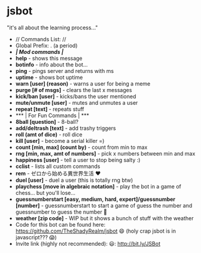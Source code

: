 # jsbot
"it's all about the learning process..." 
- // Commands List: //
- Global Prefix: . (a period)
- ***| Mod commands |***
- **help** - shows this message 
- **botinfo** - info about the bot... 
- **ping** - pings server and returns with ms 
- **uptime** - shows bot uptime 
- **warn [user] (reason)** - warns a user for being a meme 
- **purge [# of msgs]** - clears the last x messages 
- **kick/ban [user]** - kicks/bans the user mentioned 
- **mute/unmute [user]** - mutes and unmutes a user 
- **repeat [text]** - repeats stuff 
- *** | For Fun Commands | ***
- **8ball [question]** - 8-ball? 
- **add/deltrash [text]** - add trashy triggers 
- **roll (amt of dice)** - roll dice 
- **kill [user]** - become a serial killer =) 
- **count [min, max] (count by)** - count from min to max 
- **rng [min, max, amt of numbers]** - pick x numbers between min and max 
- **happiness [user]** - tell a user to stop being salty :) 
- **cclist** - lists all custom commands 
- **rem** - ゼロから始める異世界生活 :heart: 
- **duel [user]** - duel a user (this is totally rng btw) 
- **playchess [move in algebraic notation]** - play the bot in a game of chess... but you'll lose...
- **guessnumberstart [easy, medium, hard, expert]/guessnumber [number]** - guessnumberstart to start a game of guess the number and guessnumber to guess the number :eyes:
- **weather [zip code]** - WIP but it shows a bunch of stuff with the weather
- Code for this bot can be found here: https://github.com/TheShadyRealm/jsbot :smile: (holy crap jsbot is in javascript??? :scream:) 
- Invite link (highly not recommended): :smiley:: http://bit.ly/JSBot
